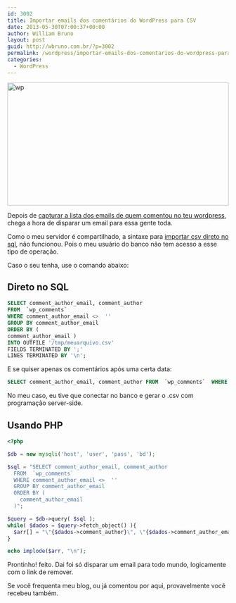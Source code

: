 ```yaml
---
id: 3002
title: Importar emails dos comentários do WordPress para CSV
date: 2013-05-30T07:00:37+00:00
author: William Bruno
layout: post
guid: http://wbruno.com.br/?p=3002
permalink: /wordpress/importar-emails-dos-comentarios-do-wordpress-para-csv/
categories:
  - WordPress
---
```

<img src="/wp-content/uploads/2013/05/wp.png" alt="wp" width="504" height="279" class="aligncenter size-full wp-image-3003" srcset="/wp-content/uploads/2013/05/wp.png 504w, /wp-content/uploads/2013/05/wp-300x166.png 300w" sizes="(max-width: 504px) 100vw, 504px" />

<!--more-->

Depois de [capturar a lista dos emails de quem comentou no teu wordpress](http://wbruno.com.br/wordpress/capturar-lista-de-email-dos-comentarios-seu-wordpress-outras-queries-uteis/), chega a hora de disparar um email para essa gente toda.

Como o meu servidor é compartilhado, a sintaxe para <a href="http://fiorix.wordpress.com/2008/04/17/importando-e-exportando-csv-no-mysql/" rel="nofollow">importar csv direto no sql</a>, não funcionou. Pois o meu usuário do banco não tem acesso a esse tipo de operação.

Caso o seu tenha, use o comando abaixo:

## Direto no SQL

``` sql
SELECT comment_author_email, comment_author
FROM  `wp_comments`
WHERE comment_author_email <>  ''
GROUP BY comment_author_email
ORDER BY (
comment_author_email )
INTO OUTFILE '/tmp/meuarquivo.csv'
FIELDS TERMINATED BY ';'
LINES TERMINATED BY '\n';
```

E se quiser apenas os comentários após uma certa data:

``` sql
SELECT comment_author_email, comment_author FROM  `wp_comments`  WHERE comment_author_email <>  '' AND comment_date > '2013-04-13' GROUP BY comment_author_email ORDER BY ( comment_author_email ) INTO OUTFILE '/tmp/comments-2013-04-13.csv' FIELDS TERMINATED BY ';' LINES TERMINATED BY '\n';
```

No meu caso, eu tive que conectar no banco e gerar o .csv com programação server-side.

## Usando PHP

``` php
<?php

$db = new mysqli('host', 'user', 'pass', 'bd');

$sql = "SELECT comment_author_email, comment_author
  FROM  `wp_comments`
  WHERE comment_author_email <>  ''
  GROUP BY comment_author_email
  ORDER BY (
    comment_author_email
  )";

$query = $db->query( $sql );
while( $dados = $query->fetch_object() ){
  $arr[] = "\"{$dados->comment_author}\", \"{$dados->comment_author_email}\"";
}

echo implode($arr, "\n");
```

Prontinho! feito. Dai foi só disparar um email para todo mundo, logicamente com o link de remover.

Se você frequenta meu blog, ou já comentou por aqui, provavelmente você recebeu também.
